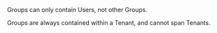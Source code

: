 Groups can only contain Users, not other Groups.

Groups are always contained within a Tenant, and cannot span Tenants.
